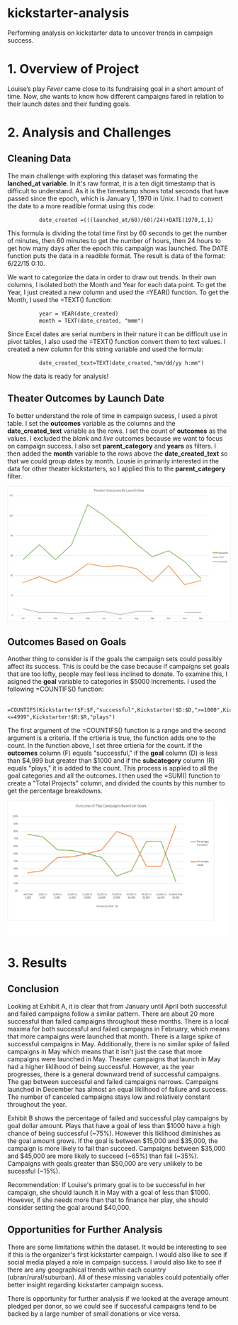 # kickstarter-analysis
Performing analysis on kickstarter data to uncover trends in campaign success.

# 1. Overview of Project
Louise’s play *Fever* came close to its fundraising goal in a short amount of time. Now, she wants to know how different campaigns fared in relation to their launch dates and their funding goals.

# 2. Analysis and Challenges
## Cleaning Data
The main challenge with exploring this dataset was formating the **lanched_at variable**. In it's raw format, it is a ten digit timestamp that is difficult to understand. As it is the timestamp shows total seconds that have passed since the epoch, which is January 1, 1970 in Unix. I had to convert the date to a more readible format using this code:

              date_created =(((launched_at/60)/60)/24)+DATE(1970,1,1)

This formula is dividing the total time first by 60 seconds to get the number of minutes, then 60 minutes to get the number of hours, then 24 hours to get how many days after the epoch this campaign was launched. The DATE function puts the data in a readible format. The result is data of the format: 6/22/15 0:10.


We want to categorize the data in order to draw out trends. In their own columns, I isolated both the Month and Year for each data point. To get the Year, I just created a new column and used the =YEAR() function. To get the Month, I used the =TEXT() function:

              year = YEAR(date_created)
              month = TEXT(date_created, "mmm")
              
Since Excel dates are serial numbers in their nature it can be difficult use in pivot tables, I also used the =TEXT() function convert them to text values. I created a new column for this string variable and used the formula:

              date_created_text=TEXT(date_created,"mm/dd/yy h:mm")
              
Now the data is ready for analysis!

## Theater Outcomes by Launch Date
To better understand the role of time in campaign sucess, I used a pivot table. I set the **outcomes** variable as the columns and the **date_created_text** variable as the rows. I set the count of **outcomes** as the values. I excluded the *blank* and *live* outcomes because we want to focus on campaign success. I also set **parent_category** and **years** as filters. I then added the **month** variable to the rows above the **date_created_text** so that we could group dates by month. Lousie in primarily interested in the data for other theater kickstarters, so I applied this to the **parent_category** filter. 

![Exhibit A](Theater_Outcomes_vs_Launch.png)

## Outcomes Based on Goals
Another thing to consider is if the goals the campaign sets could possibly affect its success. This is could be the case because if campaigns set goals that are too lofty, people may feel less inclined to donate. To examine this, I asigned the **goal** variable to categories in $5000 increments. I used the following =COUNTIFS() function:

          =COUNTIFS(Kickstarter!$F:$F,"successful",Kickstarter!$D:$D,">=1000",Kickstarter!$D:$D,"<=4999",Kickstarter!$R:$R,"plays")   
          
The first argument of the =COUNTIFS() function is a range and the second argument is a criteria. If the crtieria is true, the function adds one to the count. In the function above, I set three crtieria for the count. If the **outcomes** column (F) equals "successful," if the **goal** column (D) is less than $4,999 but greater than $1000 and if the **subcategory** column (R) equals "plays," it is added to the count. This process is applied to all the goal categories and all the outcomes. I then used the =SUM() function to create a "Total Projects" column, and divided the counts by this number to get the percentage breakdowns.


![Exhibit B](Outcomes_vs_Goals.png)

# 3. Results

## Conclusion
Looking at Exhibit A, it is clear that from January until April both successful and failed campaigns follow a similar pattern. There are about 20 more successful than failed campaigns throughout these months. There is a local maxima for both successful and failed campaigns in February, which means that more campaigns were launched that month. There is a large spike of successful campaigns in May. Additionally, there is no similar spike of failed campaigns in May which means that it isn't just the case that more campaigns were launched in May. Theater campaigns that  launch in May had a higher liklihood of being successful. However, as the year progresses, there is a general downward trend of successful campaigns. The gap between successful and failed campaigns narrows. Campaigns launched in December has almost an equal liklihood of failure and success. The number of canceled campaigns stays low and relatively constant throughout the year.

Exhibit B shows the percentage of failed and successful play campaigns by goal dollar amount. Plays that have a goal of less than $1000 have a high chance of being successful (~75%). However this liklihood diminishes as the goal amount grows. If the goal is between $15,000 and $35,000, the campaign is more likely to fail than succeed. Campaigns between $35,000 and $45,000 are more likely to succeed (~65%) than fail (~35%). Campaigns with goals greater than $50,000 are very unlikely to be sucessful (~15%).

Recommendation: If Louise's primary goal is to be successful in her campaign, she should launch it in May with a goal of less than $1000. However, if she needs more than that to finance her play, she should consider setting the goal around $40,000. 

## Opportunities for Further Analysis
There are some limitations within the dataset. It would be interesting to see if this is the organizer's first kickstarter campaign. I would also like to see if social media played a role in campaign success. I would also like to see if there are any geographical trends within each country (ubran/rural/suburban). All of these missing variables could potentially offer better insight regarding kickstarter campaign sucess.

There is opportunity for further analysis if we looked at the average amount pledged per donor, so we could see if successful campaigns tend to be backed by a large number of small donations or vice versa. 

